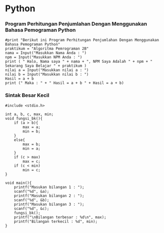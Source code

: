 # Python


### Program Perhitungan Penjumlahan Dengan Menggunakan Bahasa Pemograman Python
    #print "Berikut ini Program Perhitungan Penjumlahan Dengan Menggunakan Bahasa Pemograman Python"
    praktikum = "Algoritma Pemrograman 2B"
    nama = Input("Masukkan Nama Anda : ")
    npm = Input("Masukkan NPM Anda : ")
    print ( " Halo, Nama saya " + nama + ", NPM Saya Adalah " + npm + " Sekarang Saya Belajar " + praktikum )
    nilai a = Input("Masukkan nilai a : ")
    nilai b	= Input("Masukkan nilai b : ")
    Hasil = a + b
    print (" Maka : " + " Hasil = a + b " + Hasil = a + b)
    
### Sintak Besar Kecil
    #include <stdio.h>

    int a, b, c, max, min;
    void fungsi_bk(){
        if (a > b){
            max = a;
            min = b;
        }
        else{
            max = b;
            min = a;
        }
        if (c > max)
            max = c;
        if (c < min)
            min = c;
    }

    void main(){
        printf("Masukan bilangan 1 : ");
        scanf("%d", &a);
        printf("Masukan bilangan 2 : ");
        scanf("%d", &b);
        printf("Masukan bilangan 3 : ");
        scanf("%d", &c);
        fungsi_bk();
        printf("\nBilangan terbesar : %d\n", max);
        printf("Bilangan terkecil : %d", min);
    }
